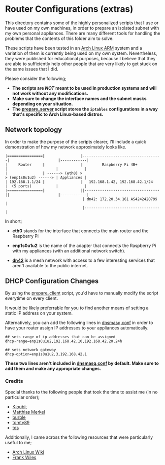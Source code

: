 # Router Configurations (extras)

This directory contains some of the highly personalized scripts that I use or have used on my own machines, in order to prepare an isolated subnet with my own personal appliances. There are many different tools for handling the problems that the contents of this folder aim to solve.

These scripts have been tested in an [Arch Linux ARM](https://archlinuxarm.org/) system and a variation of them is currently being used on my own system. Nevertheless, they were published for educational purposes, because I believe that they are able to sufficiently help other people that are very likely to get stuck on the same issues that I did.

Please consider the following;

- **The scripts are *NOT* meant to be used in production systems and will not work without any modifications.**
- **Make sure to change the interface names and the subnet masks depending on your situation.**
- **The [prepare_server](extras/prepare_server.sh) script stores the `iptables` configurations in a way that's specific to Arch Linux-based distros.**

## Network topology

In order to make the purpose of the scripts clearer, I'll include a quick demonstration of how my network approximately looks like.

```
|================|                |------------------------------------|                      |------------|
|     Router     |                |         Raspberry Pi 4B+           |                      |            |
|                | ------> (eth0) >                                    > (enp1s0u1u2) ------> | Appliances |
| 192.168.1.1/24 |                |   192.168.1.42, 192.168.42.1/24    |  (5 ports)           |            |
|================|                ||----------------------------------||                      |------------|
                                   | dn42: 172.20.34.161 AS4242420799 |
                                   |----------------------------------|
```

In short;

* **eth0** stands for the interface that connects the main router and the Raspberry Pi

* **enp1s0u1u2** is the name of the adapter that connects the Raspberry Pi with my appliances (with an additional network switch).

* **[dn42](https://dn42.dev)** is a mesh network with access to a few interesting services that aren't available to the public internet.

## DHCP Configuration Changes

By using the [prepare_client](extras/prepare_client.sh) script, you'd have to manually modify the script everytime on every client.

It would be likely preferrable for you to find another means of setting a static IP address on your system.

Alternatively, you can add the following lines in [dnsmasq.conf](etc/dnsmasq.conf) in order to have your router assign IP addresses to your appliances automatically.

```
## sets range of ip addresses that can be assigned
dhcp-range=enp1s0u1u2,192.168.42.10,192.168.42.20,24h

## sets network gateway
dhcp-option=enp1s0u1u2,3,192.168.42.1
```

**These two lines aren't included in [dnsmasq.conf](etc/dnsmasq.conf) by default. Make sure to add them and make any appropriate changes.**

### Credits

Special thanks to the following people that took the time to assist me (in no particular order);

- [Kioubit](https://dn42.g-load.eu)
- [Matthias Merkel](https://github.com/Moritz30)
- [burble](https://dn42.burble.com/)
- [tomty89](https://github.com/tomty89)
- [tds](https://github.com/tds)

Additionally, I came across the following resources that were particularly useful to me;

- [Arch Linux Wiki](https://wiki.archlinux.org/)
- [Frank Wiles](https://www.revsys.com/writings/quicktips/nat.html)
